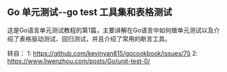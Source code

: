 ## Go 单元测试--go test 工具集和表格测试
这是Go语言单元测试教程的第1篇，主要讲解在Go语言中如何做单元测试以及介绍了表格驱动测试、回归测试，并且介绍了常用的断言工具。

转自：
1: https://github.com/kevinyan815/gocookbook/issues/75
2: https://www.liwenzhou.com/posts/Go/unit-test-0/
